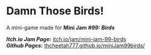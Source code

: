 # **Damn Those Birds!**

A mini-game made for **Mini Jam *#99: Birds***

***Itch.io Jam Page:*** [itch.io/jam/mini-jam-99-birds](https://itch.io/jam/mini-jam-99-birds)\
***Github Pages:*** [thcheetah777.github.io/miniJam99birds/](https://thcheetah777.github.io/miniJam99birds/)

